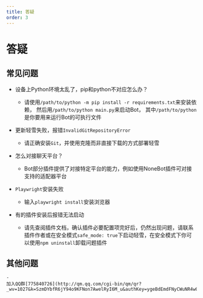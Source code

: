 ```yaml
---
title: 答疑
order: 3
---
```

# 答疑
## **常见问题**

- 设备上Python环境太乱了，pip和python不对应怎么办？
    - 请使用`/path/to/python -m pip install -r requirements.txt`来安装依赖，
      然后用`/path/to/python main.py`来启动Bot，
      其中`/path/to/python`是你要用来运行Bot的可执行文件

- 更新轻雪失败，报错`InvalidGitRepositoryError`
    - 请正确安装`Git`，并使用克隆而非直接下载的方式部署轻雪

- 怎么对接聊天平台？
    - Bot部分插件提供了对接特定平台的能力，例如使用NoneBot插件可对接支持的适配器平台
- `Playwright`安装失败
    - 输入`playwright install`安装浏览器
- 有的插件安装后报错无法启动
    - 请先查阅插件文档，确认插件必要配置项完好后，仍然出现问题，请联系插件作者或在安全模式`safe_mode: true`下启动轻雪，在安全模式下你可以使用`npm uninstall`卸载问题插件

## 其他问题
    -
    加入QQ群[775840726](http://qm.qq.com/cgi-bin/qm/qr?_wv=1027&k=SzmDYbfR6jY94o9KFNon7AwelRyI6M_u&authKey=ygeBdEmdFNyCWuNR4w0M1M8%2B5oDg7k%2FDfN0tzBkYcnbB%2FGHNnlVEnCIGbdftsnn7&noverify=0&group_code=775840726)
